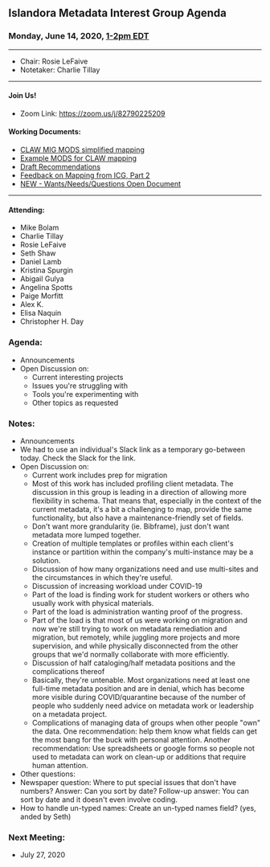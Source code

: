 ## Islandora Metadata Interest Group Agenda
### Monday, June 14, 2020, [1-2pm EDT](http://www.thetimezoneconverter.com/?t=1%20pm&tz=Toronto&)

---
* Chair: Rosie LeFaive
* Notetaker: Charlie Tillay

---

#### Join Us!
* Zoom Link: https://zoom.us/j/82790225209

#### Working Documents:
* [CLAW MIG MODS simplified mapping](https://docs.google.com/spreadsheets/d/18u2qFJ014IIxlVpM3JXfDEFccwBZcoFsjbBGpvL0jJI/edit#gid=0)
* [Example MODS for CLAW mapping](https://docs.google.com/spreadsheets/d/1C2Xie7HUDSgRT5v4ldoJvlNdoXz2GHAPvL3PE3TOKW8/edit#gid=1829081124)
* [Draft Recommendations](https://docs.google.com/document/d/15qSO9YcALtYSqd6CUuGx0t8FwUJ5pPwVPz0PA5rU898/edit#heading=h.f9r6knw0rjvu)
* [Feedback on Mapping from ICG, Part 2](https://docs.google.com/document/d/11OpqMMCXM1TFXgsr4yyTQ_cH9DabnD31p7JnuTRQl28/edit?invite=CMWvruEI&ts=5e66437f)
* [NEW - Wants/Needs/Questions Open Document](https://docs.google.com/document/d/12Kpb6826TNPzzMuyPS0sESa9TLnmljQmeioWbaPeEdA/edit)

---

#### Attending:
* Mike Bolam
* Charlie Tillay
* Rosie LeFaive
* Seth Shaw
* Daniel Lamb
* Kristina Spurgin
* Abigail Gulya
* Angelina Spotts
* Paige Morfitt
* Alex K.
* Elisa Naquin
* Christopher H. Day

### Agenda:
* Announcements
* Open Discussion on:
  * Current interesting projects
  * Issues you're struggling with
  * Tools you're experimenting with
  * Other topics as requested

### Notes:
* Announcements
 * We had to use an individual's Slack link as a temporary go-between today. Check the Slack for the link.
* Open Discussion on:
  * Current work includes prep for migration
   * Most of this work has included profiling client metadata. The discussion in this group is leading in a direction of allowing more flexibility in schema. That means that, especially in the context of the current metadata, it's a bit a challenging to map, provide the same functionality, but also have a maintenance-friendly set of fields.
   * Don't want more grandularity (ie. Bibframe), just don't want metadata more lumped together.
   * Creation of multiple templates or profiles within each client's instance or partition within the company's multi-instance may be a solution.
  * Discussion of how many organizations need and use multi-sites and the circumstances in which they're useful.
  * Discussion of increasing workload under COVID-19
   * Part of the load is finding work for student workers or others who usually work with physical materials.
   * Part of the load is administration wanting proof of the progress.
   * Part of the load is that most of us were working on migration and now we're still trying to work on metadata remediation and migration, but remotely, while juggling more projects and more supervision, and while physically disconnected from the other groups that we'd normally collaborate with more efficiently.
  * Discussion of half cataloging/half metadata positions and the complications thereof
   * Basically, they're untenable. Most organizations need at least one full-time metadata position and are in denial, which has become more visible during COVID/quarantine because of the number of people who suddenly need advice on metadata work or leadership on a metadata project.
  * Complications of managing data of groups when other people "own" the data. One recommendation: help them know what fields can get the most bang for the buck with personal attention. Another recommendation: Use spreadsheets or google forms so people not used to metadata can work on clean-up or additions that require human attention. 
 * Other questions:
  * Newspaper question: Where to put special issues that don't have numbers? Answer: Can you sort by date? Follow-up answer: You can sort by date and it doesn't even involve coding.
  * How to handle un-typed names: Create an un-typed names field? (yes, anded by Seth)
  
### Next Meeting:
* July 27, 2020
